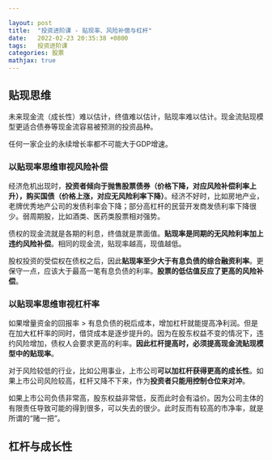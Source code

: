 ```yaml
---

layout: post
title:  "投资进阶课 - 贴现率、风险补偿与杠杆"
date:   2022-02-23 20:35:38 +0800
tags:   投资进阶课
categories: 股票
mathjax: true
---
```


## 贴现思维

未来现金流（成长性）难以估计，终值难以估计，贴现率难以估计。现金流贴现模型更适合债券等现金流容易被预测的投资品种。

任何一家企业的永续增长率都不可能大于GDP增速。

### 以贴现率思维审视风险补偿

经济危机出现时，**投资者倾向于抛售股票债券（价格下降，对应风险补偿利率上升），购买国债（价格上涨，对应无风险利率下降）**。经济不好时，比如房地产业，老牌优秀地产公司的发债利率会下降；部分高杠杆的民营开发商发债利率下降很少。弱周期股，比如酒类、医药类股票相对强势。

债权的现金流就是各期的利息，终值就是票面值。**贴现率是同期的无风险利率加上违约风险补偿**。相同的现金流，贴现率越高，现值越低。

股权投资的受偿权在债权之后，因此**贴现率至少大于有息负债的综合融资利率**。更保守一点，应该大于最高一笔有息负债的利率。**股票的低估值反应了更高的风险补偿**。

### 以贴现率思维审视杠杆率

如果增量资金的回报率 > 有息负债的税后成本，增加杠杆就能提高净利润。但是在加大杠杆率的同时，借贷成本是逐步提升的。因为在股东权益不变的情况下，违约风险增加，债权人会要求更高的利率。**因此杠杆提高时，必须提高现金流贴现模型中的贴现率**。

对于风险较低的行业，比如公用事业，上市公司**可以加杠杆获得更高的成长性**。如果上市公司风险较高，杠杆又降不下来，作为**投资者只能用控制仓位来对冲**。

如果上市公司负债非常高，股东权益非常低，反而此时会有溢价。因为公司主体的有限责任导致可能的得到很多，可以失去的很少。此时反而有较高的市净率，就是所谓的“赌一把”。

## 杠杆与成长性